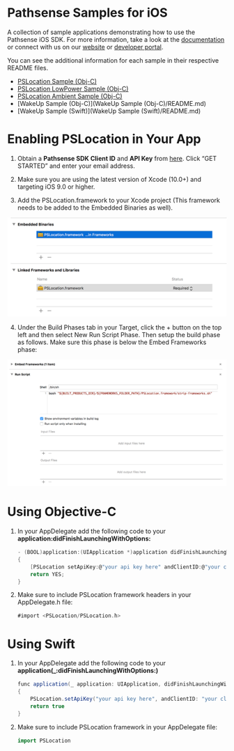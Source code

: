# Pathsense Samples for iOS

A collection of sample applications demonstrating how to use the Pathsense iOS SDK. For more information, take a look at the [documentation](https://developer.pathsense.com/documentation) or connect with us on our [website](https://pathsense.com/) or [developer portal](https://developer.pathsense.com/).

You can see the additional information for each sample in their respective README files.

  - [PSLocation Sample (Obj-C)](PSLocationSample/README.md)
  - [PSLocation LowPower Sample (Obj-C)](PSLocationLowPowerSample/README.md)
  - [PSLocation Ambient Sample (Obj-C)](PSLocationAmbientSample/README.md)
  - [WakeUp Sample (Obj-C)](WakeUp Sample (Obj-C)/README.md)
  - [WakeUp Sample (Swift)](WakeUp Sample (Swift)/README.md)

# Enabling PSLocation in Your App

1. Obtain a **Pathsense SDK Client ID** and **API Key** from [here](https://pathsense.com/). Click “GET STARTED” and enter your email address.

2. Make sure you are using the latest version of Xcode (10.0+) and targeting iOS 9.0 or higher.

3. Add the PSLocation.framework to your Xcode project (This framework needs to be added to the Embedded Binaries as well).

![Screenshot1](frameworks.png?raw=true "")

4. Under the Build Phases tab in your Target, click the + button on the top left and then select New Run Script Phase. Then setup the build phase as follows. Make sure this phase is below the Embed Frameworks phase:

![Screenshot2](RunScript.png?raw=true "")

# Using Objective-C

1. In your AppDelegate add the following code to your **application:didFinishLaunchingWithOptions:**

    ```groovy
	- (BOOL)application:(UIApplication *)application didFinishLaunchingWithOptions:(NSDictionary *)launchOptions
	{
		[PSLocation setApiKey:@"your api key here" andClientID:@"your client ID"];
    	return YES;
	}
	```

2. Make sure to include PSLocation framework headers in your AppDelegate.h file:

    ```groovy
	#import <PSLocation/PSLocation.h>
	```

# Using Swift

1. In your AppDelegate add the following code to your **application(_:didFinishLaunchingWithOptions:)**

    ```groovy
    func application(_ application: UIApplication, didFinishLaunchingWithOptions launchOptions: [UIApplication.LaunchOptionsKey: Any]?) -> Bool
    {
        PSLocation.setApiKey("your api key here", andClientID: "your client ID")
        return true
    }
	```
2. Make sure to include PSLocation framework in your AppDelegate file:

    ```groovy
	import PSLocation
	```

